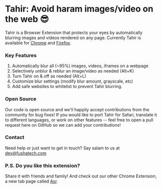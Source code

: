 # Tahir: Avoid haram images/video on the web 😎 

Tahir is a Browser Extension that protects your eyes by automatically blurring images and videos rendered on any page. Currently Tahir is available for [Chrome](https://chrome.google.com/webstore/detail/tahir/ihmoammkfbdpokfiiifajdkfglmfejca) and [Firefox](https://addons.mozilla.org/en-US/firefox/addon/tahir/). 

### Key Features
1. Automatically blur all (~95%) images, videos, iframes on a webpage
2. Selectively unblur & reblur an image/video as needed (Alt+K)
3. Turn Tahir on & off as needed (Alt+L)
4. Customize blur settings (modify blur amount, grayscale, etc)
5. Add safe websites to whitelist to prevent Tahir blurring. 

### Open Source
Our code is open source and we'll happily accept contributions from the community for bug fixes! If you would like to port Tahir for Safari, translate it to different languages, or work on other features -- feel free to open a pull request here on GitHub so we can add your contributions!

### Contact
Need help or just want to get in touch? Say salam to us at [dev@fushatech.com](mailto:dev@fushatech.com)

### P.S. Do you like this extension?
Share it with friends and family! And check out our other Chrome Extension, a new tab page called [Asr](http://bit.ly/prayasr).
